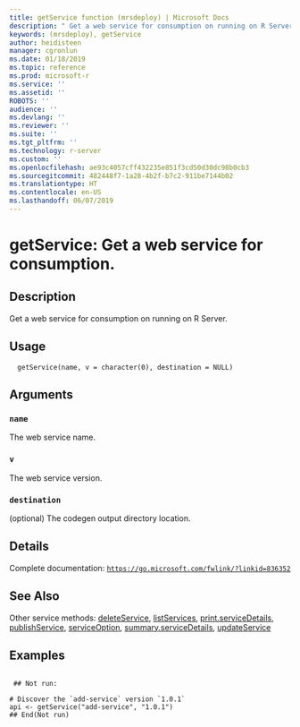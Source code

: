 ```yaml
---
title: getService function (mrsdeploy) | Microsoft Docs
description: " Get a web service for consumption on running on R Server. "
keywords: (mrsdeploy), getService
author: heidisteen
manager: cgronlun
ms.date: 01/18/2019
ms.topic: reference
ms.prod: microsoft-r
ms.service: ''
ms.assetid: ''
ROBOTS: ''
audience: ''
ms.devlang: ''
ms.reviewer: ''
ms.suite: ''
ms.tgt_pltfrm: ''
ms.technology: r-server
ms.custom: ''
ms.openlocfilehash: ae93c4057cff432235e851f3cd50d30dc98b0cb3
ms.sourcegitcommit: 482448f7-1a28-4b2f-b7c2-911be7144b02
ms.translationtype: HT
ms.contentlocale: en-US
ms.lasthandoff: 06/07/2019
---
```

 # <a name="getservice-get-a-web-service-for-consumption"></a>getService: Get a web service for consumption. 
 ## <a name="description"></a>Description

Get a web service for consumption on running on R Server.


 ## <a name="usage"></a>Usage

```   
  getService(name, v = character(0), destination = NULL)

```

 ## <a name="arguments"></a>Arguments



 ### `name`
 The web service name. 



 ### `v`
 The web service version. 



 ### `destination`
 (optional) The codegen output directory location. 



 ## <a name="details"></a>Details

Complete documentation: [`https://go.microsoft.com/fwlink/?linkid=836352`](https://go.microsoft.com/fwlink/?linkid=836352)



 ## <a name="see-also"></a>See Also

Other service methods: [deleteService](deleteService.md), [listServices](listServices.md), [print.serviceDetails](print.serviceDetails.md), [publishService](publishService.md), [serviceOption](serviceOption.md), [summary.serviceDetails](summary.serviceDetails.md), [updateService](updateService.md)

 ## <a name="examples"></a>Examples

 ```

  ## Not run:

# Discover the `add-service` version `1.0.1`
api <- getService("add-service", "1.0.1")
 ## End(Not run) 
```

